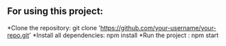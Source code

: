 ## For using this project: 
*Clone the repository: git clone 'https://github.com/your-username/your-repo.git'
*Install all dependencies: npm install
*Run the project : npm start
